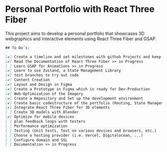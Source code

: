 # Personal Portfolio with React Three Fiber

This project aims to develop a personal portfolio that showcases 3D webgraphics and interactive elements using React Three Fiber and GSAP. 

```markdown
## To Do´s:

[✔️] Create a timeline and set milestones with github Projects and keep it updated
[✔️] Read the Documentation of React Three Fiber >> in Progress
[ ] Learn GSAP for Animations >> in Progress
[✔️] Learn to use Zustand, a State Management Library
[✔️] test branches to try out code
[✔️] Content Creation
[✔️] Layout and Design in Figma
[✔️] Create a Prototype in Figma which is ready for Dev-Production
[✔️] Web-Optimization of the Imagery
[✔️] Create a Repository and Set up the development environment
[✔️] Create basic codestructure of the portfolio (Routing, State Management, UI Components, Animations, etc.) >> in Progress
[✔️] Integrate React Three Fiber for 3D elements
[ ] Create 3D models with Blender
[✔️] Optimize for mobile devices
[ ] plan feedback loops with testers
[ ] Performance optimization
[ ] Testing (Unit tests, Test on various devices and browsers, etc.)
[ ] Choose a hosting provider (i.e. Vercel, Digitalocean, ...)
[ ] Configure domain and SSL
[ ] Documentation >> in Progress
```
